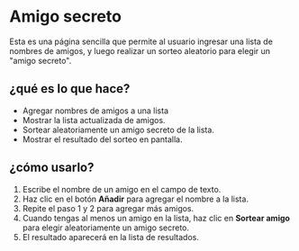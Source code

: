<h1>Amigo secreto</h1>
Esta es una página sencilla que permite al usuario ingresar una lista de nombres de amigos, y luego realizar un sorteo aleatorio para elegir un "amigo secreto".
  
<h2> ¿qué es lo que hace? </h2>

- Agregar nombres de amigos a una lista
- Mostrar la lista actualizada de amigos.
- Sortear aleatoriamente un amigo secreto de la lista.
- Mostrar el resultado del sorteo en pantalla.

<h2> ¿cómo usarlo? </h2>

1. Escribe el nombre de un amigo en el campo de texto.
2. Haz clic en el botón **Añadir** para agregar el nombre a la lista.
3. Repite el paso 1 y 2 para agregar más amigos.
4. Cuando tengas al menos un amigo en la lista, haz clic en **Sortear amigo** para elegir aleatoriamente un amigo secreto.
5. El resultado aparecerá en la lista de resultados.
